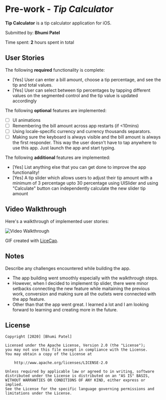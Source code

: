 # Pre-work - *Tip Calculator*

**Tip Calculator** is a tip calculator application for iOS.

Submitted by: **Bhumi Patel**

Time spent: **2** hours spent in total

## User Stories

The following **required** functionality is complete:

* [Yes] User can enter a bill amount, choose a tip percentage, and see the tip and total values.
* [Yes] User can select between tip percentages by tapping different values on the segmented control and the tip value is updated accordingly

The following **optional** features are implemented:

* [ ] UI animations
* [ ] Remembering the bill amount across app restarts (if <10mins)
* [ ] Using locale-specific currency and currency thousands separators.
* [ ] Making sure the keyboard is always visible and the bill amount is always the first responder. This way the user doesn't have to tap anywhere to use this app. Just launch the app and start typing.

The following **additional** features are implemented:

- [Yes] List anything else that you can get done to improve the app functionality!
- [Yes] A tip slider which allows users to adjust their tip amount with a minimum of 3 percentage upto 30 percentage using UISlider and using "Calculate" button can independently calculate the new slider tip amount

## Video Walkthrough

Here's a walkthrough of implemented user stories:

<img src='http://i.imgur.com/link/to/your/gif/file.gif' title='Video Walkthrough' width='' alt='Video Walkthrough' />

GIF created with [LiceCap](http://www.cockos.com/licecap/).

## Notes

Describe any challenges encountered while building the app.
- The app building went smoothly especially with the walkthrough steps.
- However, when I decided to implement tip slider, there were minor setbacks connecting the new feature while maitaining the previous work, conversion and making sure all the outlets were connected with the app feature.
- Other than that the app went great. I learned a lot and I am looking forward to learning and creating more in the future. 

## License

    Copyright [2020] [Bhumi Patel]

    Licensed under the Apache License, Version 2.0 (the "License");
    you may not use this file except in compliance with the License.
    You may obtain a copy of the License at

        http://www.apache.org/licenses/LICENSE-2.0

    Unless required by applicable law or agreed to in writing, software
    distributed under the License is distributed on an "AS IS" BASIS,
    WITHOUT WARRANTIES OR CONDITIONS OF ANY KIND, either express or implied.
    See the License for the specific language governing permissions and
    limitations under the License.
